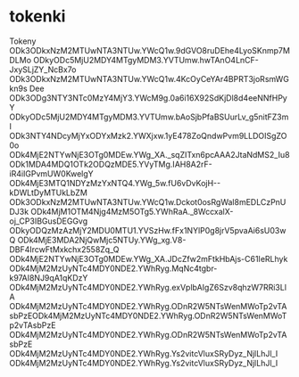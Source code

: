 # tokenki
Tokeny
ODk3ODkxNzM2MTUwNTA3NTUw.YWcQ1w.9dGVO8ruDEhe4LyoSKnmp7MDLMo
ODkyODc5MjU2MDY4MTgyMDM3.YVTUmw.hwTAnO4LnCF-JxySLjZY_NcBx7o
ODk3ODkxNzM2MTUwNTA3NTUw.YWcQ1w.4KcOyCeYAr4BPRT3joRsmWGkn9s Dee
ODk3ODg3NTY3NTc0MzY4MjY3.YWcM9g.0a6i16X92SdKjDl8d4eeNNfHPyY
ODkyODc5MjU2MDY4MTgyMDM3.YVTUmw.bAoSjbPfaBSUurLv_g5nitFZ3mI
ODk3NTY4NDcyMjYxODYxMzk2.YWXjxw.1yE478ZoQndwPvm9LLDOISgZO0o
ODk4MjE2NTYwNjE3OTg0MDEw.YWg_XA._sqZITxn6pcAAA2JtaNdMS2_Iu8
ODk1MDA4MDQ1OTk2ODQzMDE5.YVyTMg.IAH8A2rF-iR4iIGPvmUW0KwelgY
ODk4MjE3MTQ1NDYzMzYxNTQ4.YWg_5w.fU6vDvKojH--kDWLtDyMTUkLbZM
ODk3ODkxNzM2MTUwNTA3NTUw.YWcQ1w.Dckot0osRgWal8mEDLCzPnUDJ3k
ODk4MjM1OTM4Njg4MzM5OTg5.YWhRaA._8WccxalX-oj_CP3IBGusDEGGvg
ODkyODQzMzAzMjY2MDU0MTU1.YVSzHw.fFx1NYlP0g8jrV5pvaAi6sU03wQ
ODk4MjE3MDA2NjQwMjc5NTUy.YWg_xg.V8-DBF4IrcwFtMxkchx2558Zq_Q
ODk4MjE2NTYwNjE3OTg0MDEw.YWg_XA.JDcZfw2mFtkHbAjs-C61IeRLhyk
ODk4MjM2MzUyNTc4MDY0NDE2.YWhRyg.MqNc4tgbr-k97AI8NJ9qA1qKDzY
ODk4MjM2MzUyNTc4MDY0NDE2.YWhRyg.exVplbAIgZ6Szv8qhzW7RRi3LlA
ODk4MjM2MzUyNTc4MDY0NDE2.YWhRyg.ODnR2W5NTsWenMWoTp2vTAsbPzEODk4MjM2MzUyNTc4MDY0NDE2.YWhRyg.ODnR2W5NTsWenMWoTp2vTAsbPzE
ODk4MjM2MzUyNTc4MDY0NDE2.YWhRyg.ODnR2W5NTsWenMWoTp2vTAsbPzE
ODk4MjM2MzUyNTc4MDY0NDE2.YWhRyg.Ys2vitcVluxSRyDyz_NjlLhJl_I
ODk4MjM2MzUyNTc4MDY0NDE2.YWhRyg.Ys2vitcVluxSRyDyz_NjlLhJl_I
